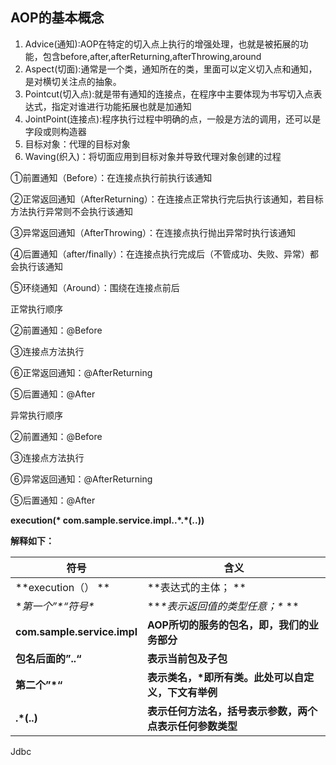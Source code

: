 ## AOP的基本概念

1. Advice(通知):AOP在特定的切入点上执行的增强处理，也就是被拓展的功能，包含before,after,afterReturning,afterThrowing,around
2. Aspect(切面):通常是一个类，通知所在的类，里面可以定义切入点和通知，是对横切关注点的抽象。
3. Pointcut(切入点):就是带有通知的连接点，在程序中主要体现为书写切入点表达式，指定对谁进行功能拓展也就是加通知
4. JointPoint(连接点):程序执行过程中明确的点，一般是方法的调用，还可以是字段或则构造器
5. 目标对象：代理的目标对象
6. Waving(织入)：将切面应用到目标对象并导致代理对象创建的过程





①前置通知（Before）：在连接点执行前执行该通知

②正常返回通知（AfterReturning）：在连接点正常执行完后执行该通知，若目标方法执行异常则不会执行该通知

③异常返回通知（AfterThrowing）：在连接点执行抛出异常时执行该通知

④后置通知（after/finally）：在连接点执行完成后（不管成功、失败、异常）都会执行该通知

⑤环绕通知（Around）：围绕在连接点前后



正常执行顺序

②前置通知：@Before

③连接点方法执行

⑥正常返回通知：@AfterReturning

⑤后置通知：@After



异常执行顺序

②前置通知：@Before

③连接点方法执行

⑥异常返回通知：@AfterReturning

⑤后置通知：@After



**execution(\* com.sample.service.impl..\*.\*(..))**

**解释如下：**



| **符号**                    | **含义**                                                 |
| --------------------------- | -------------------------------------------------------- |
| **execution（） **          | **表达式的主体； **                                      |
| **第一个”\*“符号\**         | ***\*表示返回值的类型任意；\** **                        |
| **com.sample.service.impl** | **AOP所切的服务的包名，即，我们的业务部分**              |
| **包名后面的”..“**          | **表示当前包及子包**                                     |
| **第二个”\*“**              | **表示类名，\*即所有类。此处可以自定义，下文有举例**     |
| **.\*(..)**                 | **表示任何方法名，括号表示参数，两个点表示任何参数类型** |







Jdbc